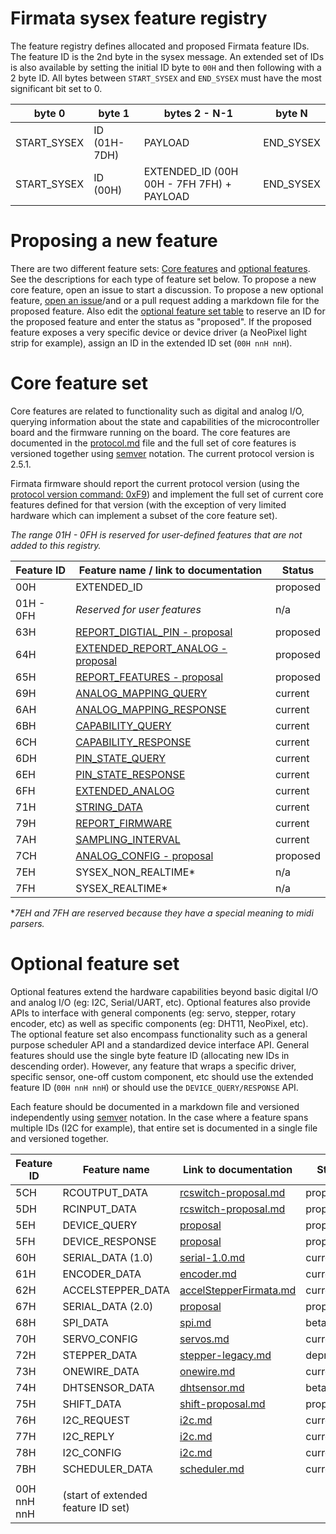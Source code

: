 # Firmata sysex feature registry

The feature registry defines allocated and proposed Firmata feature IDs. The feature ID is the 2nd byte in the sysex message. An extended set of IDs is also available by setting the initial ID byte to `00H` and then following with a 2 byte ID. All bytes between `START_SYSEX` and `END_SYSEX` must have the most significant bit set to 0.


| byte 0      | byte 1       | bytes 2 - N-1                             | byte N    |
| ----------- | ------------ | ----------------------------------------- | --------- |
| START_SYSEX | ID (01H-7DH) | PAYLOAD                                   | END_SYSEX |
| START_SYSEX | ID (00H)     | EXTENDED_ID (00H 00H - 7FH 7FH) + PAYLOAD | END_SYSEX |

Proposing a new feature
===

There are two different feature sets: [Core features](#core-feature-set) and [optional features](#optional-feature-set). See the descriptions for each type of feature set below. To propose a new core feature, open an issue to start a discussion. To propose a new optional feature, [open an issue](https://github.com/firmata/protocol/issues)/and or a pull request adding a markdown file for the proposed feature. Also edit the [optional feature set table](#optional-feature-set) to reserve an ID for the proposed feature and enter the status as "proposed". If the proposed feature exposes a very specific device or device driver (a NeoPixel light strip for example), assign an ID in the extended ID set (`00H nnH nnH`).


Core feature set
===

Core features are related to functionality such as digital and analog I/O, querying information about the state and capabilities of the microcontroller board and the firmware running on the board. The core features are documented in the [protocol.md](https://github.com/firmata/protocol/blob/master/protocol.md) file and the full set of core features is versioned together using [semver](http://semver.org/) notation. The current protocol version is 2.5.1.

Firmata firmware should report the current protocol version (using the [protocol version command: 0xF9](https://github.com/firmata/protocol/blob/master/protocol.md#message-types)) and implement the full set of current core features defined for that version (with the exception of very limited hardware which can implement a subset of the core feature set).

*The range 01H - 0FH is reserved for user-defined features that are not added to this registry.*


| Feature ID  | Feature name / link to documentation | Status     |
| ----------- | ------------------------------------ | ---------  |
| 00H         | EXTENDED_ID                          | proposed   |
| 01H - 0FH   | *Reserved for user features*         | n/a        |
| 63H         | [REPORT_DIGTIAL_PIN - proposal](https://github.com/firmata/protocol/issues/68#issuecomment-257105540) | proposed |
| 64H         | [EXTENDED_REPORT_ANALOG - proposal](https://github.com/firmata/protocol/issues/68#issuecomment-258748963) | proposed |
| 65H         | [REPORT_FEATURES - proposal](https://github.com/firmata/protocol/issues/41) | proposed |
| 69H         | [ANALOG_MAPPING_QUERY](https://github.com/firmata/protocol/blob/master/protocol.md#analog-mapping-query) | current |
| 6AH         | [ANALOG_MAPPING_RESPONSE](https://github.com/firmata/protocol/blob/master/protocol.md#analog-mapping-query) | current |
| 6BH         | [CAPABILITY_QUERY](https://github.com/firmata/protocol/blob/master/protocol.md#capability-query) | current |
| 6CH         | [CAPABILITY_RESPONSE](https://github.com/firmata/protocol/blob/master/protocol.md#capability-query) | current |
| 6DH         | [PIN_STATE_QUERY](https://github.com/firmata/protocol/blob/master/protocol.md#pin-state-query) | current |
| 6EH         | [PIN_STATE_RESPONSE](https://github.com/firmata/protocol/blob/master/protocol.md#pin-state-query) | current |
| 6FH         | [EXTENDED_ANALOG](https://github.com/firmata/protocol/blob/master/protocol.md#extended-analog) | current |
| 71H         | [STRING_DATA](https://github.com/firmata/protocol/blob/master/protocol.md#string) | current |
| 79H         | [REPORT_FIRMWARE](https://github.com/firmata/protocol/blob/master/protocol.md#query-firmware-name-and-version) | current |
| 7AH         | [SAMPLING_INTERVAL](https://github.com/firmata/protocol/blob/master/protocol.md#sampling-interval) | current |
| 7CH         | [ANALOG_CONFIG - proposal](https://github.com/firmata/protocol/pull/8/files) | proposed |
| 7EH         | SYSEX_NON_REALTIME*                  | n/a        |
| 7FH         | SYSEX_REALTIME*                      | n/a        |

**7EH and 7FH are reserved because they have a special meaning to midi parsers.*


Optional feature set
===

Optional features extend the hardware capabilities beyond basic digital I/O and analog I/O (eg: I2C, Serial/UART, etc). Optional features also provide APIs to interface with general components (eg: servo, stepper, rotary encoder, etc) as well as specific components (eg: DHT11, NeoPixel, etc). The optional feature set also encompass functionality such as a general purpose scheduler API and a standardized device interface API. General features should use the single byte feature ID (allocating new IDs in descending order). However, any feature that wraps a specific driver, specific sensor, one-off custom component, etc should use the extended feature ID (`00H nnH nnH`) or should use the `DEVICE_QUERY/RESPONSE` API.

Each feature should be documented in a markdown file and versioned independently using [semver](http://semver.org/) notation. In the case where a feature spans multiple IDs (I2C for example), that entire set is documented in a single file and versioned together.


| Feature ID  | Feature name                       | Link to documentation  | Status     |
| ----------- | ---------------------------------- | ---------------------- | ---------- |
| 5CH         | RCOUTPUT_DATA                      | [rcswitch-proposal.md](https://github.com/firmata/protocol/blob/master/proposals/rcswitch-proposal.md) | proposed |
| 5DH         | RCINPUT_DATA                       | [rcswitch-proposal.md](https://github.com/firmata/protocol/blob/master/proposals/rcswitch-proposal.md) | proposed |
| 5EH         | DEVICE_QUERY                       | [proposal](https://github.com/finson-release/Luni/blob/master/extras/v0.9/v0.8-device-driver-C-firmata-messages.md) | proposed |
| 5FH         | DEVICE_RESPONSE                    | [proposal](https://github.com/finson-release/Luni/blob/master/extras/v0.9/v0.8-device-driver-C-firmata-messages.md) | proposed |
| 60H         | SERIAL_DATA (1.0)                  | [serial-1.0.md](https://github.com/firmata/protocol/blob/master/serial-1.0.md) | current |
| 61H         | ENCODER_DATA                       | [encoder.md](https://github.com/firmata/protocol/blob/master/encoder.md) | current |
| 62H         | ACCELSTEPPER_DATA                  | [accelStepperFirmata.md](https://github.com/firmata/protocol/blob/master/accelStepperFirmata.md) | current |
| 67H         | SERIAL_DATA (2.0)                  | [proposal](https://github.com/firmata/protocol/blob/master/proposals/serial-2.0-proposal.md) | proposed |
| 68H         | SPI_DATA                           | [spi.md](https://github.com/firmata/protocol/blob/master/spi.md) | beta |
| 70H         | SERVO_CONFIG                       | [servos.md](https://github.com/firmata/protocol/blob/master/servos.md) | current |
| 72H         | STEPPER_DATA                       | [stepper-legacy.md](https://github.com/firmata/protocol/blob/master/stepper-legacy.md) | deprecated |
| 73H         | ONEWIRE_DATA                       | [onewire.md](https://github.com/firmata/protocol/blob/master/onewire.md) | current |
| 74H         | DHTSENSOR_DATA                     | [dhtsensor.md](https://github.com/firmata/protocol/blob/master/dhtsensor.md) | beta |
| 75H         | SHIFT_DATA                         | [shift-proposal.md](https://github.com/firmata/protocol/blob/master/proposals/shift-proposal.md) | proposed |
| 76H         | I2C_REQUEST                        | [i2c.md](https://github.com/firmata/protocol/blob/master/i2c.md) | current |
| 77H         | I2C_REPLY                          | [i2c.md](https://github.com/firmata/protocol/blob/master/i2c.md) | current |
| 78H         | I2C_CONFIG                         | [i2c.md](https://github.com/firmata/protocol/blob/master/i2c.md) | current |
| 7BH         | SCHEDULER_DATA                     | [scheduler.md](https://github.com/firmata/protocol/blob/master/scheduler.md) | current |
|             |                                    |                        |            |
| 00H nnH nnH | (start of extended feature ID set) |                        |            |


